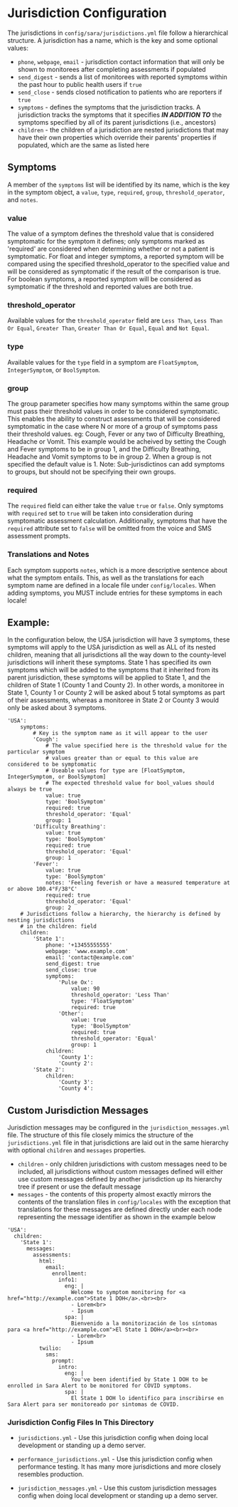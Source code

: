 # Jurisdiction Configuration

The jurisdictions in `config/sara/jurisdictions.yml` file follow a hierarchical structure. A jurisdiction has a name,
which is the key and some optional values:

- `phone`, `webpage`, `email` - jurisdiction contact information that will only be shown to monitorees after completing assessments if populated
- `send_digest` - sends a list of monitorees with reported symptoms within the past hour to public health users if `true`
- `send_close` - sends closed notification to patients who are reporters if `true`
- `symptoms` - defines the symptoms that the jurisdiction tracks. A jurisdiction tracks the symptoms that it specifies **_IN ADDITION TO_** the symptoms specified by all of its parent jurisdictions (i.e., ancestors)
- `children` - the children of a jurisdiction are nested jurisdictions that may have their own properties which override their parents' properties if populated, which are the same as listed here

## Symptoms

A member of the `symptoms` list will be identified by its name, which is the key in the symptom object, a `value`, `type`, `required`, `group`, `threshold_operator`, and `notes`.

### value

The value of a symptom defines the threshold value that is considered symptomatic for the symptom it defines; only symptoms marked as 'required' are considered when determining whether or not a patient is symptomatic. For float and integer symptoms, a reported symptom will be compared using the specified threshold_operator to the specified value and will be considered as symptomatic if the result of the comparison is true. For boolean symptoms, a reported symptom will be considered as symptomatic if the threshold and reported values are both true.

### threshold_operator

Available values for the `threshold_operator` field are `Less Than`, `Less Than Or Equal`,
`Greater Than`, `Greater Than Or Equal`, `Equal` and `Not Equal`.

### type

Available values for the `type` field in a symptom are `FloatSymptom`, `IntegerSymptom`, or `BoolSymptom`.

### group

The group parameter specifies how many symptoms within the same group must pass their threshold values in order to be considered symptomatic. This enables the ability to construct assessments that will be considered symptomatic in the case where N or more of a group of symptoms pass their threshold values. eg: Cough, Fever or any two of Difficulty Breathing, Headache or Vomit. This example would be acheived by setting the Cough and Fever symptoms to be in group 1, and the Difficulty Breathing, Headache and Vomit symptoms to be in group 2. When a group is not specified the default value is 1.
Note: Sub-jurisdictinos can add symptoms to groups, but should not be specifying their own groups.

### required

The `required` field can either take the value `true` or `false`. Only symptoms with `required` set to `true` will be taken into consideration during symptomatic assessment calculation. Additionally, symptoms that have the `required` attribute set to `false` will be omitted from the voice and SMS assessment prompts.

### Translations and Notes

Each symptom supports `notes`, which is a more descriptive sentence about what the symptom entails. This, as well as the translations for each symptom name are defined in a locale file under `config/locales`. When adding symptoms, you MUST include entries for these symptoms in each locale!

## Example:

In the configuration below, the USA jurisdiction will have 3 symptoms, these symptoms will apply to the
USA jurisdiction as well as ALL of its nested children, meaning that all jurisdictions all the way down
to the county-level jurisdictions will inherit these symptoms. State 1 has specified its own symptoms which
will be added to the symptoms that it inherited from its parent jurisdiction, these symptoms will be applied
to State 1, and the children of State 1 (County 1 and County 2). In other words, a monitoree in State 1,
County 1 or County 2 will be asked about 5 total symptoms as part of their assessments, whereas a monitoree in State 2 or County 3 would only be asked about 3 symptoms.

```
'USA':
    symptoms:
        # Key is the symptom name as it will appear to the user
        'Cough':
            # The value specified here is the threshold value for the particular symptom
            # values greater than or equal to this value are considered to be symptomatic
            # Useable values for type are [FloatSymptom, IntegerSymptom, or BoolSymptom]
            # The expected threshold value for bool_values should always be true
            value: true
            type: 'BoolSymptom'
            required: true
            threshold_operator: 'Equal'
            group: 1
        'Difficulty Breathing':
            value: true
            type: 'BoolSymptom'
            required: true
            threshold_operator: 'Equal'
            group: 1
        'Fever':
            value: true
            type: 'BoolSymptom'
            notes: 'Feeling feverish or have a measured temperature at or above 100.4°F/38°C'
            required: true
            threshold_operator: 'Equal'
            group: 2
    # Jurisdictions follow a hierarchy, the hierarchy is defined by nesting jurisdictions
    # in the children: field
    children:
        'State 1':
            phone: '+13455555555'
            webpage: 'www.example.com'
            email: 'contact@example.com'
            send_digest: true
            send_close: true
            symptoms:
                'Pulse Ox':
                    value: 90
                    threshold_operator: 'Less Than'
                    type: 'FloatSymptom'
                    required: true
                'Other':
                    value: true
                    type: 'BoolSymptom'
                    required: true
                    threshold_operator: 'Equal'
                    group: 1
            children:
                'County 1':
                'County 2':
        'State 2':
            children:
                'County 3':
                'County 4':
```

## Custom Jurisdiction Messages

Jurisdiction messages may be configured in the `jurisdiction_messages.yml` file. The structure of this file closely mimics the structure of the `jurisdictions.yml` file in that jurisdictions are laid out in the same hierarchy with optional `children` and `messages` properties.

- `children` - only children jurisdictions with custom messages need to be included, all jurisdictions without custom messages defined will either use custom messages defined by another jurisdiction up its hierarchy tree if present or use the default message
- `messages` - the contents of this property almost exactly mirrors the contents of the translation files in `config/locales` with the exception that translations for these messages are defined directly under each node representing the message identifier as shown in the example below

```
'USA':
  children:
    'State 1':
      messages:
        assessments:
          html:
            email:
              enrollment:
                info1:
                  eng: |
                    Welcome to symptom monitoring for <a href="http://example.com">State 1 DOH</a>.<br><br>
                    - Lorem<br>
                    - Ipsum
                  spa: |
                    Bienvenido a la monitorización de los síntomas para <a href="http://example.com">El State 1 DOH</a><br><br>
                    - Lorem<br>
                    - Ipsum
          twilio:
            sms:
              prompt:
                intro:
                  eng: |
                    You've been identified by State 1 DOH to be enrolled in Sara Alert to be monitored for COVID symptoms.
                  spa: |
                    El State 1 DOH lo identifico para inscribirse en Sara Alert para ser monitoreado por sintomas de COVID.
```

### Jurisdiction Config Files In This Directory

- `jurisdictions.yml` - Use this jurisdiction config when doing local development or standing up a demo server.

- `performance_jurisdictions.yml` - Use this jurisdiction config when performance testing. It has many more jurisdictions and more closely resembles production.

- `jurisdiction_messages.yml` - Use this custom jurisdiction messages config when doing local development or standing up a demo server.
